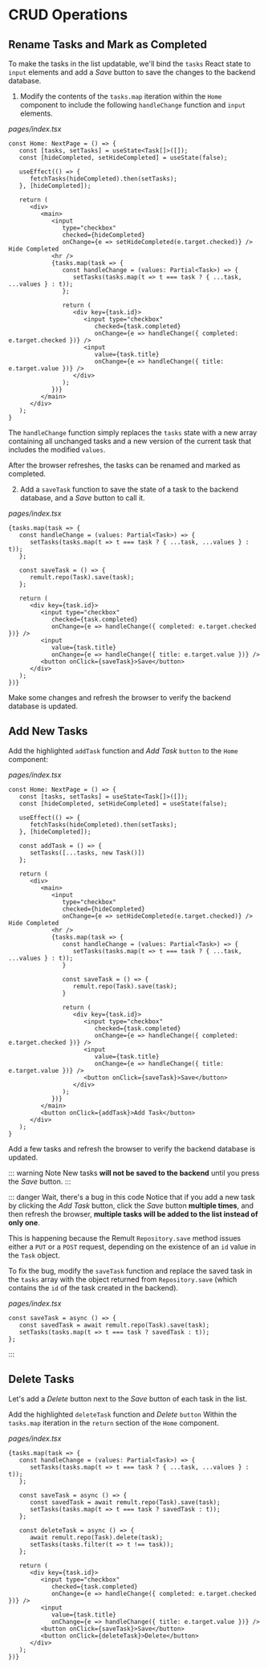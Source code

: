# CRUD Operations

## Rename Tasks and Mark as Completed

To make the tasks in the list updatable, we'll bind the `tasks` React state to `input` elements and add a *Save* button to save the changes to the backend database.

1. Modify the contents of the `tasks.map` iteration within the `Home` component to include the following `handleChange` function and `input` elements.

*pages/index.tsx*
```tsx{17-32}
const Home: NextPage = () => {
   const [tasks, setTasks] = useState<Task[]>([]);
   const [hideCompleted, setHideCompleted] = useState(false);

   useEffect(() => {
      fetchTasks(hideCompleted).then(setTasks);
   }, [hideCompleted]);

   return (
      <div>
         <main>
            <input
               type="checkbox"
               checked={hideCompleted}
               onChange={e => setHideCompleted(e.target.checked)} /> Hide Completed
            <hr />
            {tasks.map(task => {
               const handleChange = (values: Partial<Task>) => {
                  setTasks(tasks.map(t => t === task ? { ...task, ...values } : t));
               };

               return (
                  <div key={task.id}>
                     <input type="checkbox"
                        checked={task.completed}
                        onChange={e => handleChange({ completed: e.target.checked })} />
                     <input
                        value={task.title}
                        onChange={e => handleChange({ title: e.target.value })} />
                  </div>
               );
            })}
         </main>
      </div>
   );
}
```

   The `handleChange` function simply replaces the `tasks` state with a new array containing all unchanged tasks and a new version of the current task that includes the modified `values`.

   After the browser refreshes, the tasks can be renamed and marked as completed.

2. Add a `saveTask` function to save the state of a task to the backend database, and a *Save* button to call it.

*pages/index.tsx*
```tsx{6-8,18}
{tasks.map(task => {
   const handleChange = (values: Partial<Task>) => {
      setTasks(tasks.map(t => t === task ? { ...task, ...values } : t));
   };

   const saveTask = () => {
      remult.repo(Task).save(task);
   };

   return (
      <div key={task.id}>
         <input type="checkbox"
            checked={task.completed}
            onChange={e => handleChange({ completed: e.target.checked })} />
         <input
            value={task.title}
            onChange={e => handleChange({ title: e.target.value })} />
         <button onClick={saveTask}>Save</button>
      </div>
   );
})}
```

Make some changes and refresh the browser to verify the backend database is updated.
## Add New Tasks

Add the highlighted `addTask` function and *Add Task* `button` to the `Home` component:

*pages/index.tsx*
```tsx{9-11,43}
const Home: NextPage = () => {
   const [tasks, setTasks] = useState<Task[]>([]);
   const [hideCompleted, setHideCompleted] = useState(false);

   useEffect(() => {
      fetchTasks(hideCompleted).then(setTasks);
   }, [hideCompleted]);

   const addTask = () => {
      setTasks([...tasks, new Task()])
   };

   return (
      <div>
         <main>
            <input
               type="checkbox"
               checked={hideCompleted}
               onChange={e => setHideCompleted(e.target.checked)} /> Hide Completed
            <hr />
            {tasks.map(task => {
               const handleChange = (values: Partial<Task>) => {
                  setTasks(tasks.map(t => t === task ? { ...task, ...values } : t));
               }

               const saveTask = () => {
                  remult.repo(Task).save(task);
               }

               return (
                  <div key={task.id}>
                     <input type="checkbox"
                        checked={task.completed}
                        onChange={e => handleChange({ completed: e.target.checked })} />
                     <input
                        value={task.title}
                        onChange={e => handleChange({ title: e.target.value })} />
                     <button onClick={saveTask}>Save</button>
                  </div>
               );
            })}
         </main>
         <button onClick={addTask}>Add Task</button>
      </div>
   );
}
```

Add a few tasks and refresh the browser to verify the backend database is updated.

::: warning Note 
New tasks **will not be saved to the backend** until you press the *Save* button.
:::

::: danger Wait, there's a bug in this code
Notice that if you add a new task by clicking the *Add Task* button, click the *Save* button **multiple times**, and then refresh the browser, **multiple tasks will be added to the list instead of only one**.

This is happening because the Remult `Repository.save` method issues either a `PUT` or a `POST` request, depending on the existence of an `id` value in the `Task` object. 

To fix the bug, modify the `saveTask` function and replace the saved task in the `tasks` array with the object returned from `Repository.save` (which contains the `id` of the task created in the backend).

*pages/index.tsx*
```tsx
const saveTask = async () => {
   const savedTask = await remult.repo(Task).save(task);
   setTasks(tasks.map(t => t === task ? savedTask : t));
};
```
:::

## Delete Tasks

Let's add a *Delete* button next to the *Save* button of each task in the list.

Add the highlighted `deleteTask` function and *Delete* `button` Within the `tasks.map` iteration in the `return` section of the `Home` component.

*pages/index.tsx*
```tsx{11-14,25}
{tasks.map(task => {
   const handleChange = (values: Partial<Task>) => {
      setTasks(tasks.map(t => t === task ? { ...task, ...values } : t));
   };

   const saveTask = async () => {
      const savedTask = await remult.repo(Task).save(task);
      setTasks(tasks.map(t => t === task ? savedTask : t));
   };

   const deleteTask = async () => {
      await remult.repo(Task).delete(task);
      setTasks(tasks.filter(t => t !== task));
   };

   return (
      <div key={task.id}>
         <input type="checkbox"
            checked={task.completed}
            onChange={e => handleChange({ completed: e.target.checked })} />
         <input
            value={task.title}
            onChange={e => handleChange({ title: e.target.value })} />
         <button onClick={saveTask}>Save</button>
         <button onClick={deleteTask}>Delete</button>
      </div>
   );
})}
```